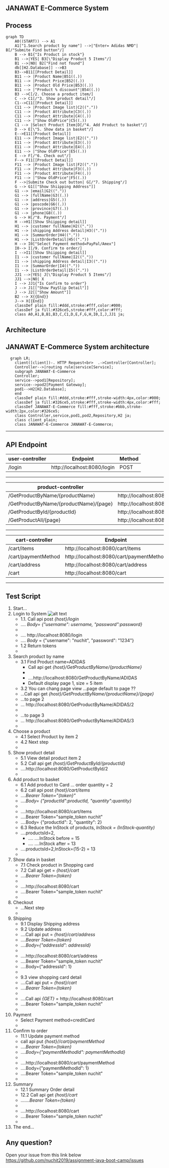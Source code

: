 JANAWAT E-Commerce System
---
Process
---
```mermaid
graph TD
    A0((START)) --> A1
    A1["1.Search product by name"] -->|"Enter= Adidas NMD"| B[/"Submite Find button"/]
    B --> B1{"Is Product in stock"}    
    B1 -->|YES| B3[\"Display Product 5 Items"/]
    B1 -->|NO| B2["Find not found"]
    db[[H2.Database]] -->B3
    B3-->B11[[Product Detail]]
    B11 --> |Product Name|B51((.))
    B11 --> |Product Price|B52((.))
    B11 --> |Product Old Price|B53((.))
    B11 --> |"Product % discount"|B54((.))
    B3 -->C[/2. Choose a product item/]    
    C --> C1[/"3. Show product detail"/]
    C1-->C11[[Product Detail]]
    C11 --> |Product Image list|C2(("."))
    C11 --> |Product Attribute|C3((.))
    C11 --> |Product Attribute|C4((.))
    C11 --> |"Show OldPrice"|C5((.))
    C1 --> |Select Product Item|D[/"4. Add Product to basket"/]
    D --> E[\"5. Show data in basket"/]
    E-->E11[[Product Detail]]
    E11 --> |Product Image list|E2(("."))
    E11 --> |Product Attribute|E3((.))
    E11 --> |Product Attribute|E4((.))
    E11 --> |"Show OldPrice"|E5((.))
    E --> F[/"6. Check out"/] 
    F--> F11[[Product Detail]]
    F11 --> |Product Image list|F2(("."))
    F11 --> |Product Attribute|F3((.))
    F11 --> |Product Attribute|F4((.))
    F11 --> |"Show OldPrice"|F5((.))    
    F -->|Submite Check out button| G[/"7. Shipping"/] 
    G --> G1[["Show Shiipping Address"]]
    G1 --> |email|G2(("."))
    G1 --> |fullName|G3((.))
    G1 --> |address|G5((.))
    G1 --> |poscode|G6((.))
    G1 --> |province|G7((.))
    G1 --> |phone|G8((.))
    G --> H[/"8. Payment"/] 
    H -->H1[[Show Shiipping detail]] 
    H1 --> |customer fullName|H2(("."))
    H1 --> |shipping Address detail|H3((".")) 
    H1 --> |SummarOrder|H4((".")) 
    H1 --> |ListOrderDetail|H5((".")) 
    H --> I0["Select Payment method=PayPal/Amex"] 
    I0--> I[/9. Confirm to order/]
    I -->I1[[Show Shiipping detail]] 
    I1 --> |customer fullName|I2(("."))
    I1 --> |shipping Address detail|I3((".")) 
    I1 --> |SummarOrder|I4((".")) 
    I1 --> |ListOrderDetail|I5(("."))   
    JJ1 -->|YES| J[\"Display Product 5 Items"/]
    JJ1 -->|NO| X   
    I --> JJ1{"Is Confirm to order"}    
    J --> J1[["Show PaySlip Detail"]] 
    J --> J2[["Show Amount"]] 
    B2 --> X{{End}} 
    J--> X{{End}}    
    classDef plain fill:#ddd,stroke:#fff,color:#000;
    classDef ja fill:#326ce5,stroke:#fff,color:#fff;    
    class A0,A1,B,B1,B3,C,C1,D,E,F,G,H,I0,I,J,JJ1 ja;
```

Architecture
---
JANAWAT E-Commerce System architecture
---
```mermaid
  graph LR;
    client([client])-. HTTP Request<br>  .->Controller[Controller];
    Controller-->|routing rule|service[Service];
    subgraph JANAWAT-E-Commerce
    Controller;
    service-->pod1[Repository];
    service-->pod2[Payment Gateway];
    pod1-->H2[H2.Database];
    end
    classDef plain fill:#ddd,stroke:#fff,stroke-width:4px,color:#000;
    classDef ja fill:#326ce5,stroke:#fff,stroke-width:4px,color:#fff;
    classDef JANAWAT-E-Commerce fill:#fff,stroke:#bbb,stroke-width:2px,color:#326ce5;
    class Controller,service,pod1,pod2,Repository,H2 ja;
    class client plain;
    class JANAWAT-E-Commerce JANAWAT-E-Commerce;
```
---
**API Endpoint**
---
| user-controller | Endpoint                                             | Method |
|-----------------|------------------------------------------------------|--------|
| /login          | http://localhost:8080/login | POST   |
---
| product-controller          | Endpoint                                             | Method |
|-----------------------------|------------------------------------------------------|--------|
| /GetProductByName/{productName}            | http://localhost:8080/GetProductByName/{productName} | GET    |
| /GetProductByName/{productName}/{page}              | http://localhost:8080/GetProductByName/{productName}/{page}  | GET    |
| /GetProductById/{productId}               | http://localhost:8080/GetProductById/{productId}  | GET    |
| /GetProductAll/{page}   | http://localhost:8080/GetProductAll/{page}     | GET   |
--- 
| cart-controller | Endpoint                                           | Method |
|---------------|----------------------------------------------------|--------|
| /cart/items    | http://localhost:8080/cart/items  | POST    |
| /cart/paymentMethod   | http://localhost:8080/cart/paymentMethod | PUT    |
| /cart/address   | http://localhost:8080/cart/address | PUT    |
| /cart    | http://localhost:8080/cart  | GET    |
---
**Test Script**
---
1. Start...
2. Login to System
   ![alt text](https://github.com/nuchit2019/assignment-java-boot-camp/images/1.jpg?raw=true)
   - 1.1. Call api post *{host}/login*
   - .... *Body= {"username": username, "password":password}*
   - 
   - .... http://localhost:8080/login
   - .... _Body_ = {"username": "nuchit", "password": "1234"}
   - 1.2 Return tokens 
   - 
4. Search product by name
   - 3.1 Find Product name=ADIDAS 
     - Call api get *{host}/GetProductByName/{productName}*  
     - 
     - ....http://localhost:8080/GetProductByName/ADIDAS
     - Default display page 1, size = 5 item
   - 3.2 You can chang page view ...page default to page ??
   - ...Call api get *{host}/GetProductByName/{productName}/{page}*
   - ...to page 2
   - ... http://localhost:8080/GetProductByName/ADIDAS/2
   - 
   - ...to page 3
   - ... http://localhost:8080/GetProductByName/ADIDAS/3
   -    
5. Choose a product
   - 4.1 Select Product by item 2
   - 4.2 Next step
   - 
6. Show product detail
   - 5.1 View detail product item 2
   - 5.2 Call api get *{host}/GetProductById/{productId}*  
   - ....http://localhost:8080/GetProductById/2
   - 
7. Add product to basket
   - 6.1 Add product to Card ... order quantity = 2
   - 6.2 call api post *{host}/cart/items* 
   - ....*Bearer Token="{token}"*
   - ....*Body= {"productId":productId, "quantity":quantity}*
   - 
   - ....http://localhost:8080/cart/items
   - ....Bearer Token="sample_token nuchit"
   - ....Body= {"productId": 2, "quantity": 2}
   - 6.3 Reduce the InStock of products, *InStock = (InStock-quantity)*
   - ....productsId=2,
     - .... ....InStock before = 15
     - .... ....InStock after  = 13
   - ....productsId=2,InStock=(15-2) = 13
   - 
8. Show data in basket
   - 7.1 Check product in Shopping card
   - 7.2 Call api get = *{host}/cart*
   - ....*Bearer Token={token}*
   - 
   - ....http://localhost:8080/cart
   - ....Bearer Token="sample_token nuchit"
   - 
9. Checkout
   - ...Next step
   - 
10. Shipping
    - 9.1 Display Shipping address
    - 9.2 Update address
    - ....Call api put = *{host}/cart/address*
    - ....*Bearer Token={token}*
    - ....*Body={"addressId": addressId}*
    - 
    - ....http://localhost:8080/cart/address
    - ....Bearer Token="sample_token nuchit"
    - ....Body={"addressId": 1}
    - 
    - 9.3 view shopping card detail
    - ....Call api put = *{host}/cart*
    - ....*Bearer Token={token}*
    - 
    - ....Call api *{GET}* = http://localhost:8080/cart
    - ....Bearer Token="sample_token nuchit"
    - 
11. Payment
    - Select Payment method=creditCard
    - 
12. Confirm to order
    - 11.1 Update payment method
    - call api put *{host}//cart/paymentMethod*
    - ....*Bearer Token={token}*
    - ....*Body={"paymentMethodId": paymentMethodId}*
    - 
    - ....http://localhost:8080/cart/paymentMethod
    - ....Body={"paymentMethodId": 1}
    - ....Bearer Token="sample_token nuchit"
    - 
13. Summary 
    - 12.1 Summary Order detail
    - 12.2 Call api get *{host}/cart*
    - .......*Bearer Token={token}*
    - 
    - ....http://localhost:8080/cart
    - ....Bearer Token="sample_token nuchit"
    - 
14. The end...
    
Any question?
---
Open your issue from this link below
https://github.com/nuchit2019/assignment-java-boot-camp/issues
